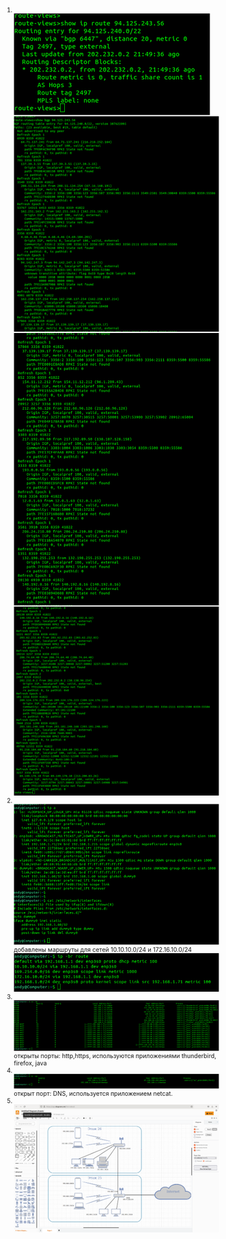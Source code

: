 1. <br/>![img_29.png](img_29.png)<br/>
![img_30.png](img_30.png)<br/>
![img_31.png](img_31.png)<br/>
![img_32.png](img_32.png)<br/>
2. <br/>![img_33.png](img_33.png)<br/>
добавлены маршруты для сетей 10.10.10.0/24 и 172.16.10.0/24
![img_34.png](img_34.png)<br/>
3. <br/>![img_35.png](img_35.png)<br/>
открыты порты: http,https, используются приложениями thunderbird, firefox, java<br/>
4. <br/>![img_36.png](img_36.png)<br/>
открыт порт: DNS, используется приложением netcat.
5. <br/>![img_37.png](img_37.png)<br/>